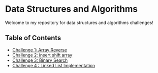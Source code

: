 # Data Structures and Algorithms

Welcome to my repository for data structures and algorithms challenges!

## Table of Contents

- [Challenge 1: Array Reverse](./CodeChallenge01/Readme.md)
- [Challenge 2: insert shift array](./CodeChallenge02/Readme.md)
- [Challenge 3: Binary Search](./CodeChallenge03/Readme.md)
- [Challenge 4 : Linked List Implementation](./CodeChallenge05/Readme.md)



